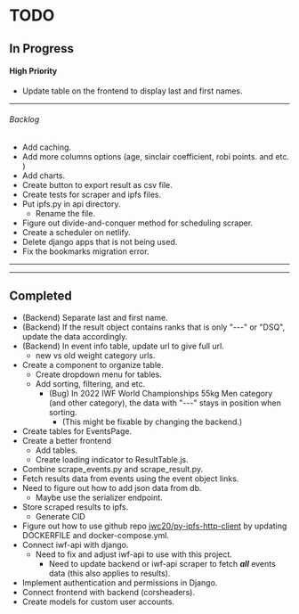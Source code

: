 # TODO

## In Progress

#### High Priority

- Update table on the frontend to display last and first names.

---

###### Backlog

- Add caching.
- Add more columns options (age, sinclair coefficient, robi points. and etc. )
- Add charts.
- Create button to export result as csv file.
- Create tests for scraper and ipfs files.
- Put ipfs.py in api directory.
  - Rename the file.
- Figure out divide-and-conquer method for scheduling scraper.
- Create a scheduler on netlify.
- Delete django apps that is not being used.
- Fix the bookmarks migration error.

---

---

## Completed

- (Backend) Separate last and first name.
- (Backend) If the result object contains ranks that is only "---" or "DSQ", update the data accordingly.
- (Backend) In event info table, update url to give full url.
  - new vs old weight category urls.
- Create a component to organize table.
  - Create dropdown menu for tables.
  - Add sorting, filtering, and etc.
    - (Bug) In 2022 IWF World Championships 55kg Men category (and other category), the data with "---" stays in position when sorting.
      - (This might be fixable by changing the backend.)
- Create tables for EventsPage.
- Create a better frontend
  - Add tables.
  - Create loading indicator to ResultTable.js.
- Combine scrape_events.py and scrape_result.py.
- Fetch results data from events using the event object links.
- Need to figure out how to add json data from db.
  - Maybe use the serializer endpoint.
- Store scraped results to ipfs.
  - Generate CID
- Figure out how to use github repo [jwc20/py-ipfs-http-client](https://github.com/jwc20/py-ipfs-http-client) by updating DOCKERFILE and docker-compose.yml.
- Connect iwf-api with django.
  - Need to fix and adjust iwf-api to use with this project.
    - Need to update backend or iwf-api scraper to fetch **_all_** events data (this also applies to results).
- Implement authentication and permissions in Django.
- Connect frontend with backend (corsheaders).
- Create models for custom user accounts.

